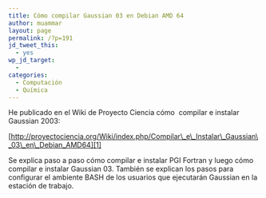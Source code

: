 ```yaml
---
title: Cómo compilar Gaussian 03 en Debian AMD 64
author: muammar
layout: page
permalink: /?p=191
jd_tweet_this:
  - yes
wp_jd_target:
  - 
categories:
  - Computación
  - Química
---
```

He publicado en el Wiki de Proyecto Ciencia cómo  compilar e instalar Gaussian 2003:

[http://proyectociencia.org/Wiki/index.php/Compilar\_e\_Instalar\_Gaussian\_03\_en\_Debian_AMD64][1]

Se explica paso a paso cómo compilar e instalar PGI Fortran y luego cómo compilar e instalar Gaussian 03. También se explican los pasos para configurar el ambiente BASH de los usuarios que ejecutarán Gaussian en la estación de trabajo.

 [1]: http://proyectociencia.org/Wiki/index.php/Compilar_e_Instalar_Gaussian_03_en_Debian_AMD64
